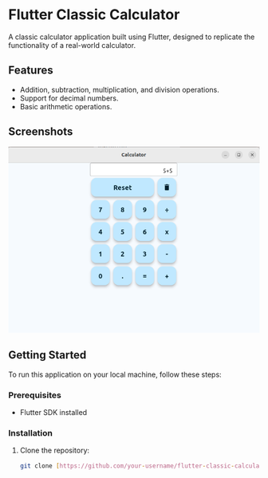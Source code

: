 # Flutter Classic Calculator

A classic calculator application built using Flutter, designed to replicate the functionality of a real-world calculator.

## Features

- Addition, subtraction, multiplication, and division operations.
- Support for decimal numbers.
- Basic arithmetic operations.

## Screenshots

![Screenshot 1](ScrnShot.png)

## Getting Started

To run this application on your local machine, follow these steps:

### Prerequisites

- Flutter SDK installed

### Installation

1. Clone the repository:

   ```bash
   git clone [https://github.com/your-username/flutter-classic-calculator.git](https://github.com/Havenganesh/flutter_Calc.git)

